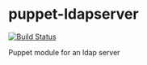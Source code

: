 puppet-ldapserver
=================

[![Build Status](https://travis-ci.org/ChristerWendel/puppet-ldapserver.svg?branch=master)](https://travis-ci.org/ChristerWendel/puppet-ldapserver)

Puppet module for an ldap server

